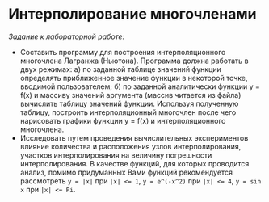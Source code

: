 Интерполирование многочленами
=============================
_Задание к лабораторной работе:_
* Составить программу для построения интерполяционного многочлена Лагранжа (Ньютона). Программа должна работать в двух режимах:
  а) по заданной таблице значений функции определять приближенное значение функции в некоторой точке, вводимой пользователем;
  б) по заданной аналитически функции y = f(x) и массиву значений аргумента (массив читается из файла) вычислить таблицу значений функции. Используя полученную таблицу, построить интерполяционный многочлен после чего нарисовать графики функции y = f(x) и интерполяционного многочлена.
* Исследовать путем проведения вычислительных экспериментов влияние количества и расположения узлов интерполирования, участков интерполирования на величину погрешности интерполирования. В качестве функций, для которых проводится анализ, помимо придуманных Вами функций рекомендуется рассмотреть `y = |x|` при `|x| <= 1`, `y = e^(-x^2)` при `|x| <= 4`, `y = sin x` при `|x| <= Pi`.
